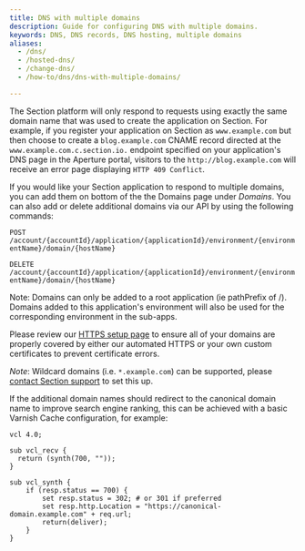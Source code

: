 ```yaml
---
title: DNS with multiple domains
description: Guide for configuring DNS with multiple domains.
keywords: DNS, DNS records, DNS hosting, multiple domains
aliases:
  - /dns/
  - /hosted-dns/
  - /change-dns/
  - /how-to/dns/dns-with-multiple-domains/

---
```


The Section platform  will only respond to requests using exactly the same domain name that was used to create the application on Section. For example, if you register your application on Section as `www.example.com` but then choose to create a `blog.example.com` CNAME record directed at the `www.example.com.c.section.io.` endpoint specified on your application's DNS page in the Aperture portal, visitors to the `http://blog.example.com` will receive an error page displaying `HTTP 409 Conflict`.

If you would like your Section application to respond to multiple domains, you can add them on bottom of the the Domains page under *Domains*. You can also add or delete additional domains via our API by using the following commands:

`POST /account/{accountId}/application/{applicationId}/environment/{environmentName}/domain/{hostName}`

`DELETE /account/{accountId}/application/{applicationId}/environment/{environmentName}/domain/{hostName}`

Note: Domains can only be added to a root application (ie pathPrefix of /). Domains added to this application's environment will also be used for the corresponding environment in the sub-apps.

Please review our [HTTPS setup page](/docs/setup-https) to ensure all of your domains are properly covered by either our automated HTTPS or your own custom certificates to prevent certificate errors.

*Note*: Wildcard domains (i.e. `*.example.com`) can be supported, please [contact Section support](https://support.section.io/) to set this up.

If the additional domain names should redirect to the canonical domain name to improve search engine ranking, this can be achieved with a basic Varnish Cache configuration, for example:

    vcl 4.0;

    sub vcl_recv {
      return (synth(700, ""));
    }

    sub vcl_synth {
        if (resp.status == 700) {
            set resp.status = 302; # or 301 if preferred
            set resp.http.Location = "https://canonical-domain.example.com" + req.url;
            return(deliver);
        }
    }
